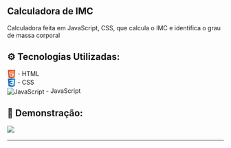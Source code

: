 ## Calculadora de IMC
  Calculadora feita em JavaScript, CSS, que calcula o IMC e identifica o grau de massa corporal
## ⚙ Tecnologias Utilizadas:

<img align="center" alt="HTML" height="20" width="20" src="https://raw.githubusercontent.com/devicons/devicon/master/icons/html5/html5-original.svg"> - HTML <br>
<img align="center" alt="CSS" height="20" width="20" src="https://raw.githubusercontent.com/devicons/devicon/master/icons/css3/css3-original.svg"> - CSS <br>
<img align="center" alt="JavaScript" height="20" width="20" src="https://cdn.discordapp.com/attachments/879870124813856819/901961530839531580/javascript-map-javascript-javascript-icon-with-png-892806.png"> - JavaScript
## 📸 Demonstração:

<p float="left">
<img src="https://cdn.discordapp.com/attachments/879870124813856819/912874913474416662/unknown.png"/>
</p>
<hr>
